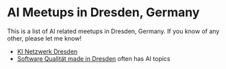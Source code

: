 # AI Meetups in Dresden, Germany

This is a list of AI related meetups in Dresden, Germany. If you know of any other, please let me know!

- [KI Netzwerk Dresden](https://ki-dresden.net/)
- [Software Qualität made in Dresden](https://www.meetup.com/de-DE/softwarequalitat/) often has AI topics
